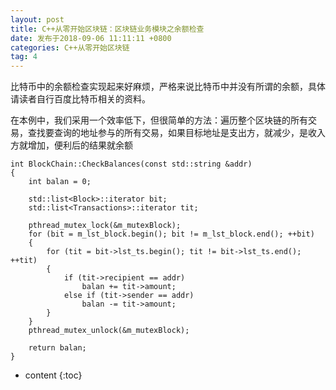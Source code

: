 ```yaml
---
layout: post
title: C++从零开始区块链：区块链业务模块之余额检查
date: 发布于2018-09-06 11:11:11 +0800
categories: C++从零开始区块链
tag: 4
---
```


比特币中的余额检查实现起来好麻烦，严格来说比特币中并没有所谓的余额，具体请读者自行百度比特币相关的资料。  

<!-- more -->
在本例中，我们采用一个效率低下，但很简单的方法：遍历整个区块链的所有交易，查找要查询的地址参与的所有交易，如果目标地址是支出方，就减少，是收入方就增加，便利后的结果就余额

    
    
    int BlockChain::CheckBalances(const std::string &addr)
    {
        int balan = 0;
    
        std::list<Block>::iterator bit;
        std::list<Transactions>::iterator tit;
    
        pthread_mutex_lock(&m_mutexBlock);
        for (bit = m_lst_block.begin(); bit != m_lst_block.end(); ++bit)
        {
            for (tit = bit->lst_ts.begin(); tit != bit->lst_ts.end(); ++tit)
            {
                if (tit->recipient == addr)
                    balan += tit->amount;
                else if (tit->sender == addr)
                    balan -= tit->amount;
            }
        }
        pthread_mutex_unlock(&m_mutexBlock);
    
        return balan;
    }

* content
{:toc}


